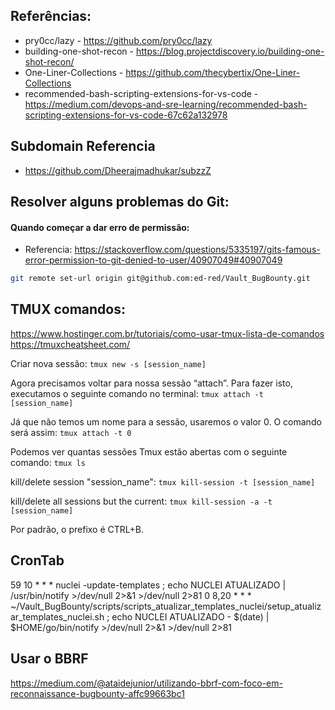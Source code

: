 ## Referências:
- pry0cc/lazy - https://github.com/pry0cc/lazy
- building-one-shot-recon - https://blog.projectdiscovery.io/building-one-shot-recon/
- One-Liner-Collections - https://github.com/thecybertix/One-Liner-Collections
- recommended-bash-scripting-extensions-for-vs-code - https://medium.com/devops-and-sre-learning/recommended-bash-scripting-extensions-for-vs-code-67c62a132978

## Subdomain Referencia
- https://github.com/Dheerajmadhukar/subzzZ

## Resolver alguns problemas do Git:
#### Quando começar a dar erro de permissão:
- Referencia:
    https://stackoverflow.com/questions/5335197/gits-famous-error-permission-to-git-denied-to-user/40907049#40907049
```bash
git remote set-url origin git@github.com:ed-red/Vault_BugBounty.git
```

## TMUX comandos:
https://www.hostinger.com.br/tutoriais/como-usar-tmux-lista-de-comandos
https://tmuxcheatsheet.com/

Criar nova sessão:
`tmux new -s [session_name]`

Agora precisamos voltar para nossa sessão “attach”. Para fazer isto, executamos o seguinte comando no terminal:
`tmux attach -t [session_name]`

Já que não temos um nome para a sessão, usaremos o valor 0. O comando será assim:
`tmux attach -t 0`

Podemos ver quantas sessões Tmux estão abertas com o seguinte comando:
`tmux ls`

kill/delete session "session_name":
`tmux kill-session -t [session_name]`

kill/delete all sessions but the current:
`tmux kill-session -a -t [session_name]`

Por padrão, o prefixo é CTRL+B.


## CronTab
59 10 * * * nuclei -update-templates ; echo NUCLEI ATUALIZADO | /usr/bin/notify >/dev/null 2>&1 >/dev/null 2>81
0 8,20 * * * ~/Vault_BugBounty/scripts/scripts_atualizar_templates_nuclei/setup_atualizar_templates_nuclei.sh ; echo NUCLEI ATUALIZADO - $(date) | $HOME/go/bin/notify >/dev/null 2>&1 >/dev/null 2>81


## Usar o BBRF
https://medium.com/@ataidejunior/utilizando-bbrf-com-foco-em-reconnaissance-bugbounty-affc99663bc1

